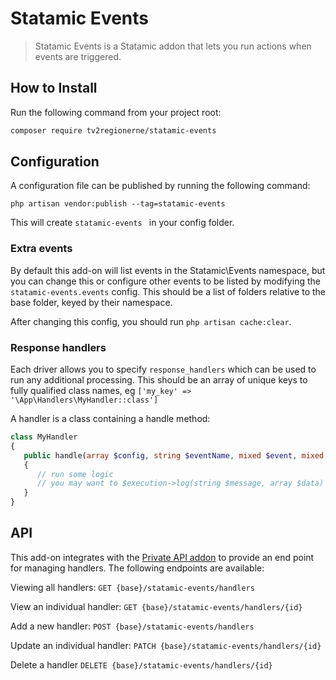 # Statamic Events

> Statamic Events is a Statamic addon that lets you run actions when events are triggered.

## How to Install

Run the following command from your project root:

``` bash
composer require tv2regionerne/statamic-events
```

## Configuration

A configuration file can be published by running the following command:

`php artisan vendor:publish --tag=statamic-events`

This will create `statamic-events ` in your config folder.


### Extra events

By default this add-on will list events in the Statamic\Events namespace, but you can change this or configure other events to be listed by modifying the `statamic-events.events` config. This should be a list of folders relative to the base folder, keyed by their namespace. 

After changing this config, you should run `php artisan cache:clear`.


### Response handlers

Each driver allows you to specify `response_handlers` which can be used to run any additional processing. This should be an array of unique keys to fully qualified class names, eg `['my_key' => '\App\Handlers\MyHandler::class']`

A handler is a class containing a handle method:

```php
class MyHandler 
{
   public handle(array $config, string $eventName, mixed $event, mixed $response = null) 
   {
      // run some logic
      // you may want to $execution->log(string $message, array $data) something 
   }
}
```

## API

This add-on integrates with the [Private API addon](https://statamic.com/addons/tv2reg/private-api) to provide an end point for managing handlers. The following endpoints are available:

Viewing all handlers:
`GET {base}/statamic-events/handlers`

View an individual handler:
`GET {base}/statamic-events/handlers/{id}`

Add a new handler:
`POST {base}/statamic-events/handlers`

Update an individual handler:
`PATCH {base}/statamic-events/handlers/{id}`

Delete a handler
`DELETE {base}/statamic-events/handlers/{id}`

